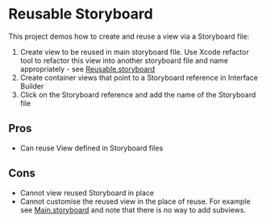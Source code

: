 # Reusable Storyboard
This project demos how to create and reuse a view via a Storyboard file:
1. Create view to be reused in main storyboard file. Use Xcode refactor tool to refactor this view into another storyboard file and name appropriately - see [Reusable.storyboard](./ReusableStoryboard/ReusableStoryboard/Base.lproj/Reusable.storyboard)
1. Create container views that point to a Storyboard reference in Interface Builder
1. Click on the Storyboard reference and add the name of the Storyboard file

## Pros
- Can reuse View defined in Storyboard files

## Cons
- Cannot view reused Storyboard in place
- Cannot customise the reused view in the place of reuse. For example see [Main.storyboard](./ReusableStoryboard/Base.lproj/Main.storyboard) and note that there is no way to add subviews.